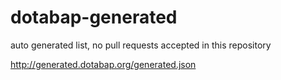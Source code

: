 # dotabap-generated
auto generated list, no pull requests accepted in this repository

http://generated.dotabap.org/generated.json
